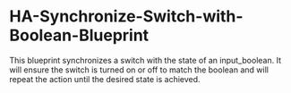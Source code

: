 # HA-Synchronize-Switch-with-Boolean-Blueprint

This blueprint synchronizes a switch with the state of an input_boolean. It will ensure the switch is turned on or off to match the boolean and will repeat the action until the desired state is achieved.
